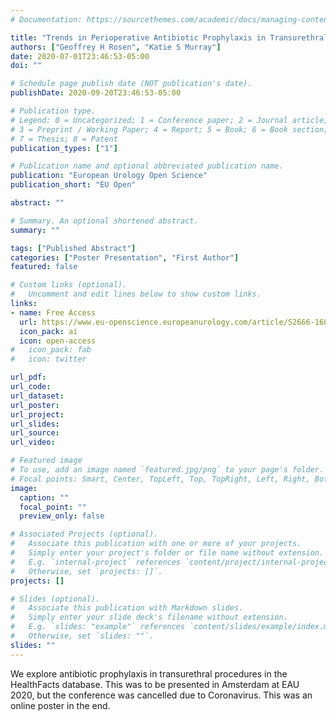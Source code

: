 ```yaml
---
# Documentation: https://sourcethemes.com/academic/docs/managing-content/

title: "Trends in Perioperative Antibiotic Prophylaxis in Transurethral Procedures"
authors: ["Geoffrey H Rosen", "Katie S Murray"]
date: 2020-07-01T23:46:53-05:00
doi: ""

# Schedule page publish date (NOT publication's date).
publishDate: 2020-09-20T23:46:53-05:00

# Publication type.
# Legend: 0 = Uncategorized; 1 = Conference paper; 2 = Journal article;
# 3 = Preprint / Working Paper; 4 = Report; 5 = Book; 6 = Book section;
# 7 = Thesis; 8 = Patent
publication_types: ["1"]

# Publication name and optional abbreviated publication name.
publication: "European Urology Open Science"
publication_short: "EU Open"

abstract: ""

# Summary. An optional shortened abstract.
summary: ""

tags: ["Published Abstract"]
categories: ["Poster Presentation", "First Author"]
featured: false

# Custom links (optional).
#   Uncomment and edit lines below to show custom links.
links:
- name: Free Access
  url: https://www.eu-openscience.europeanurology.com/article/S2666-1683(20)33593-X/pdf
  icon_pack: ai
  icon: open-access
#   icon_pack: fab
#   icon: twitter

url_pdf:
url_code:
url_dataset:
url_poster:
url_project:
url_slides:
url_source:
url_video:

# Featured image
# To use, add an image named `featured.jpg/png` to your page's folder.
# Focal points: Smart, Center, TopLeft, Top, TopRight, Left, Right, BottomLeft, Bottom, BottomRight.
image:
  caption: ""
  focal_point: ""
  preview_only: false

# Associated Projects (optional).
#   Associate this publication with one or more of your projects.
#   Simply enter your project's folder or file name without extension.
#   E.g. `internal-project` references `content/project/internal-project/index.md`.
#   Otherwise, set `projects: []`.
projects: []

# Slides (optional).
#   Associate this publication with Markdown slides.
#   Simply enter your slide deck's filename without extension.
#   E.g. `slides: "example"` references `content/slides/example/index.md`.
#   Otherwise, set `slides: ""`.
slides: ""
---
```


We explore antibiotic prophylaxis in transurethral procedures in the HealthFacts database. This was to be presented in Amsterdam at EAU 2020, but the conference was cancelled due to Coronavirus. This was an online poster in the end.
